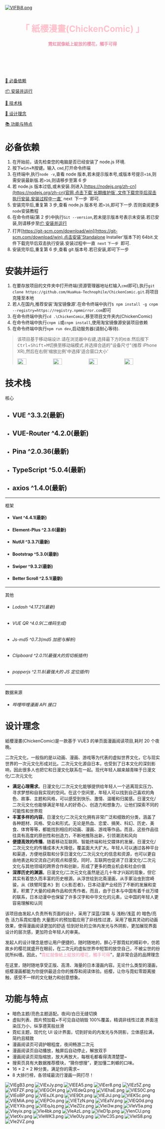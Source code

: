 [![VIFBj8.png](https://i.imgloc.com/2023/06/25/VIFBj8.png)](https://github.com/HuaHua-Technophile/ChickenComic)

<h1 align="center" style="color:pink;">「 紙櫻漫畫(ChickenComic) 」</h1>

<h4 align="center" style="color:#ED93AD;">霓虹就像紙上綻放的櫻花，觸手可得</h4>

<br />
<br />
<br />
<br />

[🐛 必备依赖](#必备依赖)

[📦 安装并运行](#安装并运行)

[👻 技术栈](#技术栈)

[📖 设计理念](#设计理念)

[📚 功能与特点](#功能与特点)

# 必备依赖

1. 在开始前，请先检查您的电脑是否已经安装了 node.js 环境.
2. 按下<kbd>win</kbd>+<kbd>R</kbd>按键。输入 `cmd`,打开命令终端
3. 在终端中,执行`node -v`,查看 node 版本,若未提示版本号,或版本号提示`<16`,则需安装最新版.若`>16`,则请移步至第 6 步
4. 若 node.js 版本过低,或未安装.则进入[https://nodejs.org/zh-cn](https://nodejs.org/zh-cn)官网,点击下载`长期维护版`.文件下载完毕后双击执行安装.安装过程中一直` next` `下一步 `即可.
5. 安装完毕后,重复第 3 步,查看 node.js 版本号.若`>16`,即可下一步.否则查阅更多`node`安装教程
6. 在命令终端(第 2 步)中执行`Git --version`,若未提示版本号表示未安装.若已安装,则请移步至[📦 安装并运行](#安装并运行)
7. 打开[https://git-scm.com/download/win](https://git-scm.com/download/win),点击安装'Standalone Installer'版本下的 64bit.文件下载完毕后双击执行安装.安装过程中一直` next` `下一步 `即可.
8. 安装完毕后,重复第 6 步,查看 git 版本号.若已安装,即可下一步

# 安装并运行

1. 在要存放项目的文件夹中打开终端(资源管理器地址栏输入`cmd`即可),执行`git clone https://github.com/HuaHua-Technophile/ChickenComic.git`.将项目克隆至本地
2. 若人在国内,推荐安装'淘宝镜像源'.在命令终端中执行`$ npm install -g cnpm --registry=https://registry.npmmirror.com`即可
3. 在命令终端中执行`cd .\ChickenComic`,移至项目文件夹内(ChickenComic)
4. 在命令终端中执行`cnpm i`或`cnpm install`,使用淘宝镜像源安装项目依赖
5. 在命令终端中执行`npm run dev`,启动服务器(请耐心等待).

> 该项目基于移动端设计.请在浏览器中<kbd>右键</kbd>,选择最下方的`检查`.然后按下<kbd>Ctrl</kbd>+<kbd>Shift</kbd>+<kbd>M</kbd>切换至移动端模式.并选择合适的"设备尺寸"(推荐 iPhone XR),然后在右侧'缩放比例'中选择'适合窗口大小'
>
> <div style="display:flex;align-items:center;"><img src="https://i.imgloc.com/2023/05/31/VWgTPv.png"style="width:25%"/><img src="https://i.imgloc.com/2023/05/31/VWg1W3.png"style="width:25%"/><img src="https://i.imgloc.com/2023/05/31/VWgu48.png"style="width:25%"/><img src="https://i.imgloc.com/2023/05/31/VWxZNZ.png"style="width:25%"/></div>

# 技术栈

核心

- ## VUE ^3.3.2(最新)
- ## VUE-Router ^4.2.0(最新)
- ## Pina ^2.0.36(最新)
- ## TypeScript ^5.0.4(最新)
- ## axios ^1.4.0(最新)

---

框架

- #### Vant ^4.4.1(最新)
- #### Element-Plus ^2.3.6(最新)
- #### NutUI ^3.3.7(最新)
- #### Bootstrap ^5.3.0(最新)
- #### Swiper ^9.3.2(最新)
- #### Better Scroll ^2.5.1(最新)

---

其他

- ###### Lodash ^4.17.21(最新)
- ###### VUE QR ^4.0.9(二维码生成)
- ###### Js-md5 ^0.7.3(md5 加密与解析)
- ###### Clipboard ^2.0.11(最强大的剪切板插件)
- ###### popperjs ^2.11.8(最强大的 JS 定位插件)

---

数据来源

- ###### 哔哩哔哩漫画 API 接口

# 设计理念

紙櫻漫畫(ChickenComic)是一款基于 VUE3 的单页面漫画阅读项目,耗时 20 个夜晚。

二次元文化，一般指的是以动画、漫画、游戏等为代表的虚拟世界文化，它与现实世界的一次元文化形成对比。二次元文化源自日本，也受到了日本文化的深刻影响，因此很多人也把它和日漫文化联系在一起。现代年轻人越来越青睐于日漫文化/二次元文化

- **满足心理需求**。日漫文化/二次元文化能够提供给年轻人一个逃离现实压力、寻求梦想和自我实现的空间。在这个空间里，年轻人可以找到自己喜欢的角色、故事、主题和风格，可以感受到快乐、激情、温暖和归属感。日漫文化/二次元文化也能够满足年轻人的好奇心、创造力和想象力，让他们探索不同的可能性和世界观
- **丰富多样的内容**。日漫文化/二次元文化拥有非常广泛和细致的分类，涵盖了各种题材、风格、受众和形式。无论是热血、恋爱、搞笑、科幻、历史、美食、体育等等，都能找到相应的动画、漫画、游戏等作品。而且，这些作品往往具有高度的原创性和创造力，不断地推陈出新，引领潮流和风向
- **便捷高效的传播**。随着移动互联网、智能终端和社交媒体的发展，日漫文化/二次元文化的传播成本大大降低，覆盖面大大扩大。年轻人可以通过各种平台和渠道，方便地获取和分享日漫文化/二次元文化的信息和资源，也可以更自由地表达和交流自己的观点和感受。同时，互联网也促进了日漫文化/二次元文化与其他领域的跨界合作和创新，形成了更多的商业机会和社会价值
- **深厚历史的渊源**。日漫文化/二次元文化虽然是近几十年才兴起的现象，但它其实有着悠久而丰富的历史根源。从浮世绘到北斋漫画，从手冢治虫到宫崎骏，从《铁臂阿童木》到《火影忍者》，日本动漫产业经历了不断的发展和变革，积累了大量的经典作品和优秀作者。而且，由于日本与中国有着千丝万缕的联系，日本动漫中也保留了许多汉字和中华文化的元素，让中国的年轻人更容易理解和认同

该项目由发起人负责所有页面的设计，采用了深蓝/深紫 与 浅粉/浅蓝 的 暗色/亮色 活力系霓虹撞色
大量图片的预加载应用了非线性过渡，采用了极其灵动的动画效果，使得漫画阅读更加的舒适
恰到好处的立体内发光与外阴影，更加展现界面设计的层次感，更加符合年轻人的审美。

发起人的设计理念是想让用户便捷的，随时随地的，醉心于那霓虹的精彩中，仿若故乡的樱花就盛开在眼前，在二次元的虚拟世界中短暂的放空自己，不被尘世的纷扰所纠缠。因此，“<span style="color:#ED93AD">霓虹就像紙上綻放的櫻花，觸手可得</span>”，是非常合适的品牌理念

在这里，随时随地享受正版、高清、海量的日本漫画内容。无论什么类型的漫画，纸樱漫画都能为你提供最适合你的推荐和阅读体验。纸樱，让你与霓虹零距离接触，感受不一样的文化魅力和创意想象。

# 功能与特点

- 暗色主题/亮色主题适配。夜间/白日无缝切换
- 虚拟列表、图片预加载+不可见自动销毁 100%覆盖，精调非线性过渡.界面渲染压力小，纵享德芙般丝滑
- 霓虹主题，现代化 UI 设计界面，切到好处的内发光与外阴影，立体感拉满，简约且精致
- 漫画阅读页可调护眼程度，夜间畅游二次元
- 漫画阅读页自动播放，触屏后自动停止，解放双手
- 漫画阅读页双指缩放，放大再放大，每根毛都看得清清楚楚~
- 搜索页具有大数据推荐模块，“猜你想搜”，更加懂二刺螈的口味。
- 16 × 2 × 2 种分类，满足你的需求~
- 8 大排行榜，各领域最流行漫画一网打尽！

![VIEgB3.png](https://i.imgloc.com/2023/06/24/VIEgB3.png)
![VIExJy.png](https://i.imgloc.com/2023/06/24/VIExJy.png)
![VIEEA5.png](https://i.imgloc.com/2023/06/24/VIEEA5.png)
![VIEer8.png](https://i.imgloc.com/2023/06/24/VIEer8.png)
![VIEz5Z.png](https://i.imgloc.com/2023/06/24/VIEz5Z.png)
![VIEFZF.png](https://i.imgloc.com/2023/06/24/VIEFZF.png)
![VIEGOH.png](https://i.imgloc.com/2023/06/24/VIEGOH.png)
![VIEdeQ.png](https://i.imgloc.com/2023/06/24/VIEdeQ.png)
![VIEhaE.png](https://i.imgloc.com/2023/06/24/VIEhaE.png)
![VIES0C.png](https://i.imgloc.com/2023/06/24/VIES0C.png)
![VIEoBP.png](https://i.imgloc.com/2023/06/24/VIEoBP.png)
![VIEsJX.png](https://i.imgloc.com/2023/06/24/VIEsJX.png)
![VIE9Dt.png](https://i.imgloc.com/2023/06/24/VIE9Dt.png)
![VIEJrJ.png](https://i.imgloc.com/2023/06/24/VIEJrJ.png)
![VIEK5c.png](https://i.imgloc.com/2023/06/24/VIEK5c.png)
![VIEMiA.png](https://i.imgloc.com/2023/06/24/VIEMiA.png)
![VIEPOo.png](https://i.imgloc.com/2023/06/24/VIEPOo.png)
![VIETzN.png](https://i.imgloc.com/2023/06/24/VIETzN.png)
![VIEa1V.png](https://i.imgloc.com/2023/06/24/VIEa1V.png)
![VIEQ0d.png](https://i.imgloc.com/2023/06/24/VIEQ0d.png)
![VIEYXb.png](https://i.imgloc.com/2023/06/24/VIEYXb.png)
![VIEqJq.png](https://i.imgloc.com/2023/06/24/VIEqJq.png)
![VIeZDz.png](https://i.imgloc.com/2023/06/24/VIeZDz.png)
![VIei3w.png](https://i.imgloc.com/2023/06/24/VIei3w.png)
![VIeV5a.png](https://i.imgloc.com/2023/06/24/VIeV5a.png)
![VIeyix.png](https://i.imgloc.com/2023/06/24/VIeyix.png)
![VIe4bk.png](https://i.imgloc.com/2023/06/24/VIe4bk.png)
![VIeAzL.png](https://i.imgloc.com/2023/06/24/VIeAzL.png)
![VIeD1p.png](https://i.imgloc.com/2023/06/24/VIeD1p.png)
![VIenCU.png](https://i.imgloc.com/2023/06/24/VIenCU.png)
![VIetXv.png](https://i.imgloc.com/2023/06/24/VIetXv.png)
![VIeWK3.png](https://i.imgloc.com/2023/06/24/VIeWK3.png)
![VIe0Uy.png](https://i.imgloc.com/2023/06/24/VIe0Uy.png)
![VIeC35.png](https://i.imgloc.com/2023/06/24/VIeC35.png)
![VIelS8.png](https://i.imgloc.com/2023/06/24/VIelS8.png)
![VIe2VZ.png](https://i.imgloc.com/2023/06/24/VIe2VZ.png)

